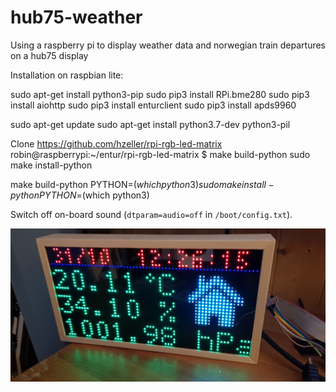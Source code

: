 # hub75-weather
Using a raspberry pi to display weather data and norwegian train departures on a hub75 display

Installation on raspbian lite:

sudo apt-get install python3-pip
sudo pip3 install RPi.bme280
sudo pip3 install aiohttp
sudo pip3 install enturclient
sudo pip3 install apds9960

sudo apt-get update
sudo apt-get install python3.7-dev python3-pil

Clone https://github.com/hzeller/rpi-rgb-led-matrix
robin@raspberrypi:~/entur/rpi-rgb-led-matrix $ make build-python
sudo make install-python

make build-python PYTHON=$(which python3)
sudo make install-python PYTHON=$(which python3)

Switch off on-board sound (`dtparam=audio=off` in `/boot/config.txt`).


![](./20191031_132618.jpg)
